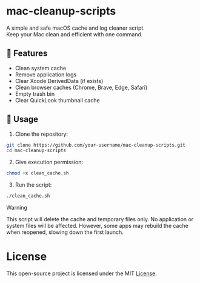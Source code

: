 # mac-cleanup-scripts

A simple and safe macOS cache and log cleaner script.  
Keep your Mac clean and efficient with one command.

## 🚀 Features
- Clean system cache
- Remove application logs
- Clear Xcode DerivedData (if exists)
- Clean browser caches (Chrome, Brave, Edge, Safari)
- Empty trash bin
- Clear QuickLook thumbnail cache

## 📄 Usage
1. Clone the repository:
```bash
git clone https://github.com/your-username/mac-cleanup-scripts.git
cd mac-cleanup-scripts
```

2. Give execution permission:
```bash
chmod +x clean_cache.sh
```

3. Run the script:
```bash
./clean_cache.sh
```

> [!WARNING]
> This script will delete the cache and temporary files only.
> No application or system files will be affected.
> However, some apps may rebuild the cache when reopened, slowing down the first launch.

# License
This open-source project is licensed under the MIT [License](LICENSE).
